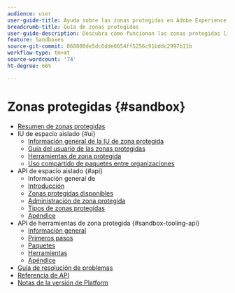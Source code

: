 ```yaml
---
audience: user
user-guide-title: Ayuda sobre las zonas protegidas en Adobe Experience Platform
breadcrumb-title: Guía de zonas protegidas
user-guide-description: Descubra cómo funcionan las zonas protegidas limitadas y partición de una instancia de Platform en entornos virtuales para desarrollo, pruebas e implementación de aplicaciones.
feature: Sandboxes
source-git-commit: 868800de5dc6dde6654ff5256c91bddc2997b11b
workflow-type: tm+mt
source-wordcount: '74'
ht-degree: 66%

---
```



# Zonas protegidas {#sandbox}

* [Resumen de zonas protegidas](home.md)
* IU de espacio aislado {#ui}
   * [Información general de la IU de zona protegida](ui/overview.md)
   * [Guía del usuario de las zonas protegidas](ui/user-guide.md)
   * [Herramientas de zona protegida](ui/sandbox-tooling.md)
   * [Uso compartido de paquetes entre organizaciones](ui/sharing-packages-across-orgs.md)
* API de espacio aislado {#api}
   * Información general de [](api/overview.md)
   * [Introducción](api/getting-started.md)
   * [Zonas protegidas disponibles](api/available.md)
   * [Administración de zona protegida](api/sandboxes.md)
   * [Tipos de zonas protegidas](api/types.md)
   * [Apéndice](api/appendix.md)
* API de herramientas de zona protegida {#sandbox-tooling-api}
   * [Información general](sandbox-tooling-api/overview.md)
   * [Primeros pasos](sandbox-tooling-api/getting-started.md)
   * [Paquetes](sandbox-tooling-api/packages.md)
   * [Herramientas](sandbox-tooling-api/tools.md)
   * [Apéndice](sandbox-tooling-api/appendix.md)
* [Guía de resolución de problemas](troubleshooting-guide.md)
* [Referencia de API](https://www.adobe.io/experience-platform-apis/references/sandbox)
* [Notas de la versión de Platform](https://experienceleague.adobe.com/es/docs/experience-platform/release-notes/latest)